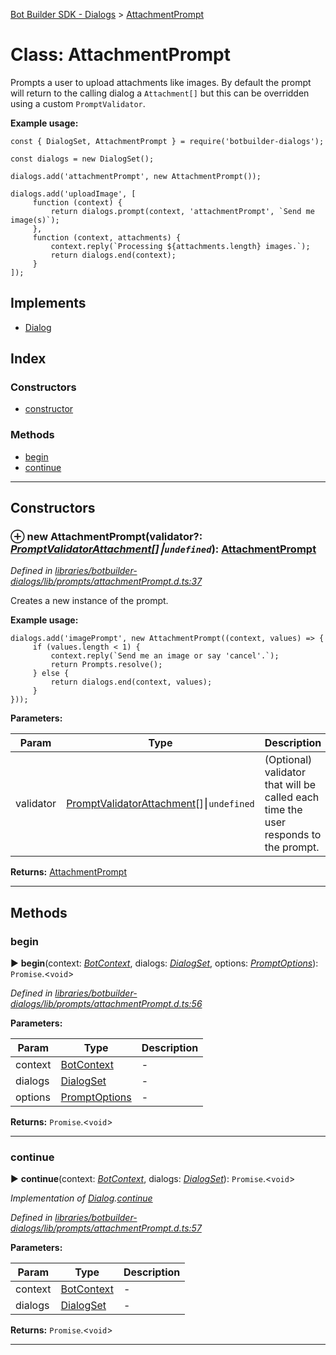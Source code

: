 [Bot Builder SDK - Dialogs](../README.md) > [AttachmentPrompt](../classes/botbuilder_dialogs.attachmentprompt.md)



# Class: AttachmentPrompt


Prompts a user to upload attachments like images. By default the prompt will return to the calling dialog a `Attachment[]` but this can be overridden using a custom `PromptValidator`.

**Example usage:**

    const { DialogSet, AttachmentPrompt } = require('botbuilder-dialogs');

    const dialogs = new DialogSet();

    dialogs.add('attachmentPrompt', new AttachmentPrompt());

    dialogs.add('uploadImage', [
         function (context) {
             return dialogs.prompt(context, 'attachmentPrompt', `Send me image(s)`);
         },
         function (context, attachments) {
             context.reply(`Processing ${attachments.length} images.`);
             return dialogs.end(context);
         }
    ]);

## Implements

* [Dialog](../interfaces/botbuilder_dialogs.dialog.md)

## Index

### Constructors

* [constructor](botbuilder_dialogs.attachmentprompt.md#constructor)


### Methods

* [begin](botbuilder_dialogs.attachmentprompt.md#begin)
* [continue](botbuilder_dialogs.attachmentprompt.md#continue)



---
## Constructors
<a id="constructor"></a>


### ⊕ **new AttachmentPrompt**(validator?: *[PromptValidator](../#promptvalidator)[Attachment]()[]⎮`undefined`*): [AttachmentPrompt](botbuilder_dialogs.attachmentprompt.md)


*Defined in [libraries/botbuilder-dialogs/lib/prompts/attachmentPrompt.d.ts:37](https://github.com/Microsoft/botbuilder-js/blob/09ad751/libraries/botbuilder-dialogs/lib/prompts/attachmentPrompt.d.ts#L37)*



Creates a new instance of the prompt.

**Example usage:**

    dialogs.add('imagePrompt', new AttachmentPrompt((context, values) => {
         if (values.length < 1) {
             context.reply(`Send me an image or say 'cancel'.`);
             return Prompts.resolve();
         } else {
             return dialogs.end(context, values);
         }
    }));


**Parameters:**

| Param | Type | Description |
| ------ | ------ | ------ |
| validator | [PromptValidator](../#promptvalidator)[Attachment]()[]⎮`undefined`   |  (Optional) validator that will be called each time the user responds to the prompt. |





**Returns:** [AttachmentPrompt](botbuilder_dialogs.attachmentprompt.md)

---


## Methods
<a id="begin"></a>

###  begin

► **begin**(context: *[BotContext]()*, dialogs: *[DialogSet](botbuilder_dialogs.dialogset.md)*, options: *[PromptOptions](../interfaces/botbuilder_dialogs.promptoptions.md)*): `Promise`.<`void`>



*Defined in [libraries/botbuilder-dialogs/lib/prompts/attachmentPrompt.d.ts:56](https://github.com/Microsoft/botbuilder-js/blob/09ad751/libraries/botbuilder-dialogs/lib/prompts/attachmentPrompt.d.ts#L56)*



**Parameters:**

| Param | Type | Description |
| ------ | ------ | ------ |
| context | [BotContext]()   |  - |
| dialogs | [DialogSet](botbuilder_dialogs.dialogset.md)   |  - |
| options | [PromptOptions](../interfaces/botbuilder_dialogs.promptoptions.md)   |  - |





**Returns:** `Promise`.<`void`>





___

<a id="continue"></a>

###  continue

► **continue**(context: *[BotContext]()*, dialogs: *[DialogSet](botbuilder_dialogs.dialogset.md)*): `Promise`.<`void`>



*Implementation of [Dialog](../interfaces/botbuilder_dialogs.dialog.md).[continue](../interfaces/botbuilder_dialogs.dialog.md#continue)*

*Defined in [libraries/botbuilder-dialogs/lib/prompts/attachmentPrompt.d.ts:57](https://github.com/Microsoft/botbuilder-js/blob/09ad751/libraries/botbuilder-dialogs/lib/prompts/attachmentPrompt.d.ts#L57)*



**Parameters:**

| Param | Type | Description |
| ------ | ------ | ------ |
| context | [BotContext]()   |  - |
| dialogs | [DialogSet](botbuilder_dialogs.dialogset.md)   |  - |





**Returns:** `Promise`.<`void`>





___


